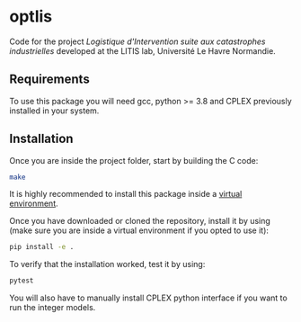 # optlis
Code for the project _Logistique d'Intervention suite aux catastrophes industrielles_
developed at the LITIS lab, Université Le Havre Normandie.

## Requirements
To use this package you will need gcc, python >= 3.8 and CPLEX previously installed in your system.

## Installation
Once you are inside the project folder, start by building the C code:

```bash
make
```

It is highly recommended to install this package inside a [virtual environment](https://www.geeksforgeeks.org/python-virtual-environment/).

Once you have downloaded or cloned the repository, install it by using (make sure you are inside a virtual environment if you opted to use it):

```bash
pip install -e .
```

To verify that the installation worked, test it by using:

```bash
pytest
```

You will also have to manually install CPLEX python interface if you want to run the integer models.
